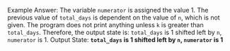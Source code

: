 Example Answer:
The variable `numerator` is assigned the value 1. The previous value of `total_days` is dependent on the value of `n`, which is not given. The program does not print anything unless `k` is greater than `total_days`. Therefore, the output state is: `total_days` is 1 shifted left by `n`, `numerator` is 1.
Output State: **`total_days` is 1 shifted left by `n`, `numerator` is 1**